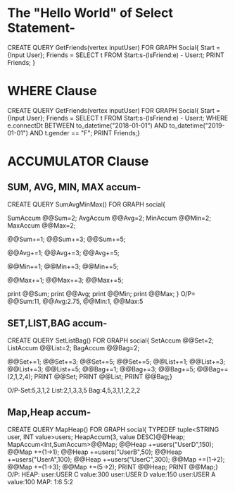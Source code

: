 # The "Hello World" of Select Statement-
CREATE QUERY GetFriends(vertex<User> inputUser) FOR GRAPH Social{
Start = {Input User};
Friends = SELECT t FROM Start:s-(IsFriend:e) - User:t;
PRINT Friends;
}
 
# WHERE Clause
CREATE QUERY GetFriends(vertex<User> inputUser) FOR GRAPH Social{
Start = {Input User};
Friends = SELECT t FROM Start:s-(IsFriend:e) - User:t;
        WHERE e.connectDt BETWEEN to_datetime("2018-01-01") AND to_datetime("2019-01-01")
        AND t.gender == "F";
PRINT Friends;}

# ACCUMULATOR Clause
## SUM, AVG, MIN, MAX accum-
 
 CREATE QUERY SumAvgMinMax() FOR GRAPH social{
 
 SumAccum<Int> @@Sum=2;
 AvgAccum @@Avg=2;
 MinAccum<Int> @@Min=2;
 MaxAccum<Int> @@Max=2;
 
 @@Sum+=1;
 @@Sum+=3;
 @@Sum+=5;
 
 @@Avg+=1;
 @@Avg+=3;
 @@Avg+=5; 

 @@Min+=1;
 @@Min+=3;
 @@Min+=5;
 
 @@Max+=1;
 @@Max+=3;
 @@Max+=5;
 
 print @@Sum;
 print @@Avg;
 print @@Min;
 print @@Max;
 }
 O/P= @@Sum:11, @@Avg:2.75, @@Min:1, @@Max:5
 
 
 
## SET,LIST,BAG accum-
 
 CREATE QUERY SetListBag() FOR GRAPH social{
 SetAccum<Int> @@Set=2;
 ListAccum<Int> @@List=2;
 BagAccum<Int> @@Bag=2;
 
 @@Set+=1;
 @@Set+=3;
 @@Set+=5;
 @@Set+=5;
 @@List+=1;
 @@List+=3;
 @@List+=3;
 @@List+=5;
 @@Bag+=1;
 @@Bag+=3;
 @@Bag+=5;
 @@Bag+=(2,1,2,4);
 PRINT @@Set;
 PRINT @@List;
 PRINT @@Bag;}
 
 O/P-Set:5,3,1,2
    List:2,1,3,3,5
    Bag:4,5,3,1,1,2,2,2
 
 
## Map,Heap accum- 
 CREATE QUERY MapHeap() FOR GRAPH social{
 TYPEDEF tuple<STRING user, INT value>users;
 HeapAccum<users>(3, value DESC)@@Heap;
 MapAccum<Int,SumAccum<Int>>@@Map;
 @@Heap +=users("UserD",150);
 @@Map +=(1->1);
 @@Heap +=users("UserB",50);
 @@Heap +=users("UserA",100);
 @@Heap +=users("UserC",300);
 @@Map +=(1->2);
 @@Map +=(1->3);
 @@Map +=(5->2);
 PRINT @@Heap;
 PRINT @@Map;} 
O/P: HEAP:
        user:USER C
        value:300
        user:USER D
        value:150
        user:USER A
        value:100
     MAP:
        1:6
        5:2
